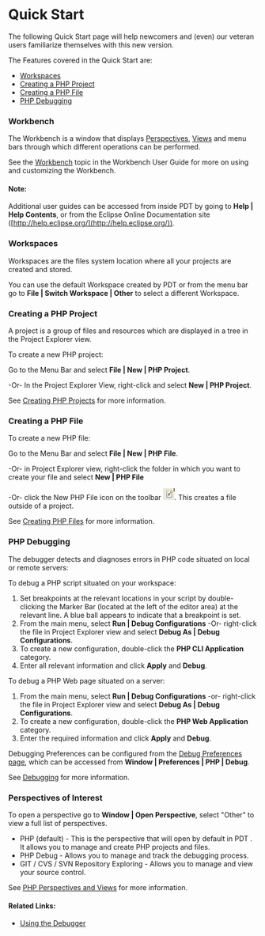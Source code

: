 # Quick Start

<!--context:quick_start-->

The following Quick Start page will help newcomers and (even) our veteran users familiarize themselves with this new version.

The Features covered in the Quick Start are:

 * [Workspaces](#workbench)
 * [Creating a PHP Project](#creating-a-php-project)
 * [Creating a PHP File](#creating-a-php-file)
 * [PHP Debugging](#php-debugging)

### Workbench

The Workbench is a window that displays [Perspectives](PLUGINS_ROOT/org.eclipse.platform.doc.user/concepts/concepts-4.htm), [Views](PLUGINS_ROOT/org.eclipse.platform.doc.user/concepts/concepts-5.htm?cp=0_2_4) and menu bars through which different operations can be performed.

See the [Workbench](PLUGINS_ROOT/org.eclipse.platform.doc.user/gettingStarted/qs-02a.htm) topic in the Workbench User Guide for more on using and customizing the Workbench.

<!--note-start-->

#### Note:

Additional user guides can be accessed from inside PDT by going to **Help | Help Contents**, or from the Eclipse Online Documentation site ([http://help.eclipse.org/](http://help.eclipse.org/)).

<!--note-end-->

### Workspaces

Workspaces are the files system location where all your projects are created and stored.

You can use the default Workspace created by PDT or from the menu bar go to **File | Switch Workspace | Other** to select a different Workspace.

### Creating a PHP Project

A project is a group of files and resources which are displayed in a tree in the Project Explorer view.

<!--ref-start-->

To create a new PHP project:

Go to the Menu Bar and select **File | New | PHP Project**.

-Or- In the Project Explorer View, right-click and select **New | PHP Project**.

<!--ref-end-->

See [Creating PHP Projects](../024-tasks/008-creating_php_projects.md) for more information.

### Creating a PHP File

<!--ref-start-->

To create a new PHP file:

Go to the Menu Bar and select **File | New | PHP File**.

-Or- in Project Explorer view, right-click the folder in which you want to create your file and select **New | PHP File**

-Or- click the New PHP File icon on the toolbar ![new_php_file.png](images/new_php_file.png "new_php_file.png"). This creates a file outside of a project.

<!--ref-end-->

See [Creating PHP Files](../024-tasks/016-file_creation/000-index.md) for more information.

### PHP Debugging

The debugger detects and diagnoses errors in PHP code situated on local or remote servers:

<!--ref-start-->

To debug a PHP script situated on your workspace:

 1. Set breakpoints at the relevant locations in your script by double-clicking the Marker Bar (located at the left of the editor area) at the relevant line. A blue ball appears to indicate that a breakpoint is set.
 2. From the main menu, select **Run | Debug Configurations**  -Or- right-click the file in Project Explorer view and select **Debug As | Debug Configurations**.
 3. To create a new configuration, double-click the **PHP CLI Application** category.
 4. Enter all relevant information and click **Apply** and **Debug**.

<!--ref-end-->

<!--ref-start-->

To debug a PHP Web page situated on a server:

 1. From the main menu, select **Run | Debug Configurations** -or- right-click the file in Project Explorer view and select **Debug As | Debug Configurations**.
 2. To create a new configuration, double-click the **PHP Web Application** category.
 3. Enter the required information and click **Apply** and **Debug**.

<!--ref-end-->

Debugging Preferences can be configured from the [Debug Preferences page](../032-reference/032-preferences/032-debug/000-index.md), which can be accessed from **Window | Preferences | PHP | Debug**.

See [Debugging](../016-concepts/128-debugging_concept.md) for more information.

### Perspectives of Interest

To open a perspective go to **Window | Open Perspective**, select "Other" to view a full list of perspectives.

 * PHP (default) - This is the perspective that will open by default in PDT . It allows you to manage and create PHP projects and files.
 * PHP Debug - Allows you to manage and track the debugging process.
 * GIT / CVS / SVN Repository Exploring - Allows you to manage and view your source control.

See [PHP Perspectives and Views](../032-reference/008-php_perspectives_and_views/000-index.md) for more information.

<!--links-start-->

#### Related Links:

 * [Using the Debugger](../024-tasks/152-debugging/000-index.md)

<!--links-end-->
